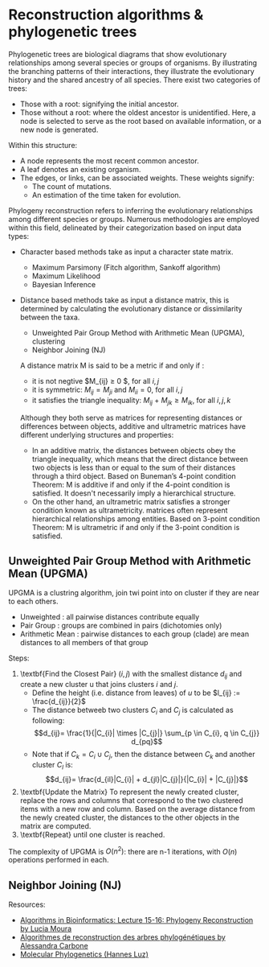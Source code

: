 # Reconstruction algorithms & phylogenetic trees
 
Phylogenetic trees are biological diagrams that show evolutionary relationships among several species or groups of organisms. By illustrating the branching patterns of their interactions, they illustrate the evolutionary history and the shared ancestry of all species. There exist two categories of trees:
- Those with a root: signifying the initial ancestor.
- Those without a root: where the oldest ancestor is unidentified. Here, a node is selected to serve as the root based on available information, or a new node is generated.
  
Within this structure:
- A node represents the most recent common ancestor.
- A leaf denotes an existing organism.
- The edges, or links, can be associated weights. These weights signify:
  - The count of mutations.
  - An estimation of the time taken for evolution.


Phylogeny reconstruction refers to inferring the evolutionary relationships among different species or groups. Numerous methodologies are employed within this field, delineated by their categorization based on input data types:
* Character based methods take as input a character state matrix.
  * Maximum Parsimony (Fitch algorithm, Sankoff algorithm)
  * Maximum Likelihood
  * Bayesian Inference
* Distance based methods take as input a distance matrix, this is determined by calculating the evolutionary distance or dissimilarity between the taxa.
  * Unweighted Pair Group Method with Arithmetic Mean (UPGMA), clustering
  * Neighbor Joining (NJ)

  A distance matrix M is said to be a metric if and only if :
  * it is not negtive  $M_{ij} ≥ 0 $, for all  $i, j$
  * it is symmetric: $M_{ij} = M_{ji}$ and $M_{ii} = 0$, for all $i, j$
  * it satisfies the triangle inequality: $M_{ij}$ + $M_{jk} ≥ M_{ik}$, for all $i, j, k$

  Although they both serve as matrices for representing distances or differences between objects, additive and ultrametric matrices have different underlying structures and properties:
  * In an additive matrix, the distances between objects obey the triangle inequality, which means that the direct distance between two objects is less than or equal to the sum of their distances through a third object. Based on Buneman’s 4-point condition Theorem:  M is additive if and only if the 4-point condition is satisfied. It doesn't necessarily imply a hierarchical structure.
  * On the other hand, an ultrametric matrix satisfies a stronger condition known as ultrametricity. matrices often represent hierarchical relationships among entities. Based on 3-point condition Theorem: M is ultrametric if and only if the 3-point condition is satisfied.
 
 
## Unweighted Pair Group Method with Arithmetic Mean (UPGMA)
UPGMA is a clustring algorithm, join twi point into on cluster if they are near to each others.
* Unweighted : all pairwise distances contribute equally
* Pair Group : groups are combined in pairs (dichotomies only)
* Arithmetic Mean : pairwise distances to each group (clade) are mean distances to all members of that group

Steps: 
1. \textbf{Find the Closest Pair} $(i,j)$ with the smallest distance $d_{ij}$ and create a new cluster u that joins clusters $i$ and $j$.
   *  Define the height (i.e. distance from leaves) of $u$ to be $l_{ij} := \frac{d_{ij}}{2}$
   * The distance betweeb two clusters $C_{i}$ and $C_{j}$ is calculated as following:
   $$d_{ij}= \frac{1}{|C_{i}| \times |C_{j}|} \sum_{p \in C_{i}, q \in C_{j}} d_{pq}$$
   * Note that if $C_{k} = C_{i} \cup C_{j}$, then the distance between $C_{k}$ and another cluster $C_{l}$ is:
   $$d_{ij}= \frac{d_{il}|C_{i}| + d_{jl}|C_{j}|}{|C_{i}| + |C_{j}|}$$
3. \textbf{Update the Matrix} To represent the newly created cluster, replace the rows and columns that correspond to the two clustered items with a new row and column. Based on the average distance from the newly created cluster, the distances to the other objects in the matrix are computed.
4. \textbf{Repeat} until one cluster is reached.

The complexity of UPGMA is $O(n^{2})$: there are n-1 iterations, with $O(n)$ operations performed in each.

## Neighbor Joining (NJ)





Resources: 
* [Algorithms in Bioinformatics: Lecture 15-16: Phylogeny Reconstruction by Lucia Moura](https://www.site.uottawa.ca/~lucia/courses/5126-11/lecturenotes/16-17PhylogenyReconstruction.pdf)
* [Algorithmes de reconstruction des arbres phylogénétiques by Alessandra Carbone](https://www.ihes.fr/~carbone/L4_AAGB_Arbres_Phylogenetiques.pdf)
* [Molecular Phylogenetics (Hannes Luz)](https://www.molgen.mpg.de/3373145/evolution.pdf)

